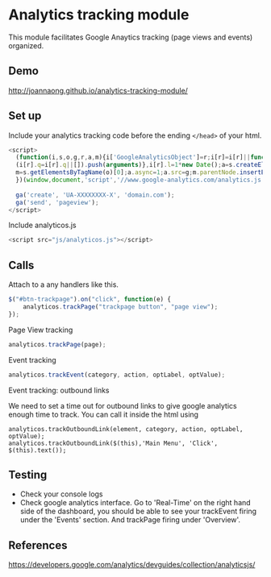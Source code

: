 # Analytics tracking module

This module facilitates Google Anaytics tracking (page views and events) organized.

## Demo
http://joannaong.github.io/analytics-tracking-module/

## Set up
Include your analytics tracking code before the ending ```</head>``` of your html.

```javascript
<script>
  (function(i,s,o,g,r,a,m){i['GoogleAnalyticsObject']=r;i[r]=i[r]||function(){
  (i[r].q=i[r].q||[]).push(arguments)},i[r].l=1*new Date();a=s.createElement(o),
  m=s.getElementsByTagName(o)[0];a.async=1;a.src=g;m.parentNode.insertBefore(a,m)
  })(window,document,'script','//www.google-analytics.com/analytics.js','ga');
 
  ga('create', 'UA-XXXXXXXX-X', 'domain.com');
  ga('send', 'pageview');
</script>
```

Include analyticos.js
```javascript
<script src="js/analyticos.js"></script>
```

## Calls
Attach to a any handlers like this. 

```javascript
$("#btn-trackpage").on("click", function(e) {
	analyticos.trackPage("trackpage button", "page view");
});
```

Page View tracking
```javascript
analyticos.trackPage(page);
```

Event tracking
```javascript
analyticos.trackEvent(category, action, optLabel, optValue);
```

Event tracking: outbound links

We need to set a time out for outbound links to give google analytics enough time to track.
You can call it inside the html using 
```
analyticos.trackOutboundLink(element, category, action, optLabel, optValue);
analyticos.trackOutboundLink($(this),'Main Menu', 'Click', $(this).text());
```

## Testing
- Check your console logs
- Check google analytics interface. Go to 'Real-Time' on the right hand side of the dashboard, you should be able to see your trackEvent firing under the 'Events' section. And trackPage firing under 'Overview'.

## References
https://developers.google.com/analytics/devguides/collection/analyticsjs/